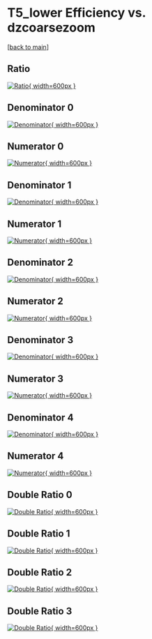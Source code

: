 # T5_lower Efficiency vs. dzcoarsezoom

[[back to main](./)]



## Ratio

[![Ratio](../mtv/var/T5_lower_base_11_1_eff_dzcoarsezoom.png){ width=600px }](../mtv/var/T5_lower_base_11_1_eff_dzcoarsezoom.pdf)

## Denominator 0

[![Denominator](../mtv/den/T5_lower_base_11_1_eff_dzcoarsezoom_den0.png){ width=600px }](../mtv/den/T5_lower_base_11_1_eff_dzcoarsezoom_den0.pdf)

## Numerator 0

[![Numerator](../mtv/num/T5_lower_base_11_1_eff_dzcoarsezoom_num0.png){ width=600px }](../mtv/num/T5_lower_base_11_1_eff_dzcoarsezoom_num0.pdf)

## Denominator 1

[![Denominator](../mtv/den/T5_lower_base_11_1_eff_dzcoarsezoom_den1.png){ width=600px }](../mtv/den/T5_lower_base_11_1_eff_dzcoarsezoom_den1.pdf)

## Numerator 1

[![Numerator](../mtv/num/T5_lower_base_11_1_eff_dzcoarsezoom_num1.png){ width=600px }](../mtv/num/T5_lower_base_11_1_eff_dzcoarsezoom_num1.pdf)

## Denominator 2

[![Denominator](../mtv/den/T5_lower_base_11_1_eff_dzcoarsezoom_den2.png){ width=600px }](../mtv/den/T5_lower_base_11_1_eff_dzcoarsezoom_den2.pdf)

## Numerator 2

[![Numerator](../mtv/num/T5_lower_base_11_1_eff_dzcoarsezoom_num2.png){ width=600px }](../mtv/num/T5_lower_base_11_1_eff_dzcoarsezoom_num2.pdf)

## Denominator 3

[![Denominator](../mtv/den/T5_lower_base_11_1_eff_dzcoarsezoom_den3.png){ width=600px }](../mtv/den/T5_lower_base_11_1_eff_dzcoarsezoom_den3.pdf)

## Numerator 3

[![Numerator](../mtv/num/T5_lower_base_11_1_eff_dzcoarsezoom_num3.png){ width=600px }](../mtv/num/T5_lower_base_11_1_eff_dzcoarsezoom_num3.pdf)

## Denominator 4

[![Denominator](../mtv/den/T5_lower_base_11_1_eff_dzcoarsezoom_den4.png){ width=600px }](../mtv/den/T5_lower_base_11_1_eff_dzcoarsezoom_den4.pdf)

## Numerator 4

[![Numerator](../mtv/num/T5_lower_base_11_1_eff_dzcoarsezoom_num4.png){ width=600px }](../mtv/num/T5_lower_base_11_1_eff_dzcoarsezoom_num4.pdf)

## Double Ratio 0

[![Double Ratio](../mtv/ratio/T5_lower_base_11_1_eff_dzcoarsezoom_ratio0.png){ width=600px }](../mtv/ratio/T5_lower_base_11_1_eff_dzcoarsezoom_ratio0.pdf)

## Double Ratio 1

[![Double Ratio](../mtv/ratio/T5_lower_base_11_1_eff_dzcoarsezoom_ratio1.png){ width=600px }](../mtv/ratio/T5_lower_base_11_1_eff_dzcoarsezoom_ratio1.pdf)

## Double Ratio 2

[![Double Ratio](../mtv/ratio/T5_lower_base_11_1_eff_dzcoarsezoom_ratio2.png){ width=600px }](../mtv/ratio/T5_lower_base_11_1_eff_dzcoarsezoom_ratio2.pdf)

## Double Ratio 3

[![Double Ratio](../mtv/ratio/T5_lower_base_11_1_eff_dzcoarsezoom_ratio3.png){ width=600px }](../mtv/ratio/T5_lower_base_11_1_eff_dzcoarsezoom_ratio3.pdf)

